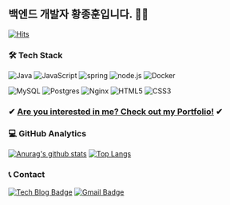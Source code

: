 ## 백엔드 개발자 황종훈입니다. 👨‍💻

[![Hits](https://hits.seeyoufarm.com/api/count/incr/badge.svg?url=https%3A%2F%2Fgithub.com%2Fybell1028&count_bg=%2379C83D&title_bg=%23555555&icon=&icon_color=%23E7E7E7&title=hits&edge_flat=false)](https://hits.seeyoufarm.com)



### 🛠 Tech Stack
<img alt="Java" src="https://img.shields.io/badge/Java-ED8B00?style=for-the-badge&logo=java&logoColor=white"/> <img alt="JavaScript" src="https://img.shields.io/badge/javascript-%23323330.svg?style=for-the-badge&logo=javascript&logoColor=%23F7DF1E"/> <img alt="spring" src="https://img.shields.io/badge/Spring-6DB33F?style=for-the-badge&logo=spring&logoColor=white" /> <img alt="node.js" src="https://img.shields.io/badge/Node.js-43853D?style=for-the-badge&logo=node.js&logoColor=white"/> <img alt="Docker" src="https://img.shields.io/badge/docker-%230db7ed.svg?style=for-the-badge&logo=docker&logoColor=white"/>

 <img alt="MySQL" src="https://img.shields.io/badge/mysql-%2300f.svg?style=for-the-badge&logo=mysql&logoColor=white"/> <img alt="Postgres" src ="https://img.shields.io/badge/postgres-%23316192.svg?style=for-the-badge&logo=postgresql&logoColor=white"/>
 <img alt="Nginx" src="https://img.shields.io/badge/nginx-%23009639.svg?style=for-the-badge&logo=nginx&logoColor=white"/> <img alt="HTML5" src="https://img.shields.io/badge/html5-%23E34F26.svg?style=for-the-badge&logo=html5&logoColor=white"/> <img alt="CSS3" src="https://img.shields.io/badge/css3-%231572B6.svg?style=for-the-badge&logo=css3&logoColor=white"/>

### ✔ [Are you interested in me? Check out my Portfolio!](https://ybell1028.notion.site/230f1d0cfc2d4f10bb502f2fbfbef610) ✔
 

### 💻 GitHub Analytics 
[![Anurag's github stats](https://github-readme-stats.vercel.app/api?username=ybell1028&count_private=true)](https://github.com/anuraghazra/github-readme-stats)
[![Top Langs](https://github-readme-stats.vercel.app/api/top-langs/?username=ybell1028&layout=compact)](https://github.com/congchu/github-readme-stats)


### 📞 Contact
[![Tech Blog Badge](http://img.shields.io/badge/-Tech%20blog-black?style=flat-square&logo=github&link=https://velog.io/@ybell1028)](https://velog.io/@ybell1028) 
[![Gmail Badge](https://img.shields.io/badge/Gmail-d14836?style=flat-square&logo=Gmail&logoColor=white&link=mailto:ybell1028@gmail.com)](mailto:ybell1028@gmail.com)


<!--
**ybell1028/ybell1028** is a ✨ _special_ ✨ repository because its `README.md` (this file) appears on your GitHub profile.

Here are some ideas to get you started:

- 🔭 I’m currently working on ...
- 🌱 I’m currently learning ...
- 👯 I’m looking to collaborate on ...
- 🤔 I’m looking for help with ...
- 💬 Ask me about ...
- 📫 How to reach me: ...
- 😄 Pronouns: ...
- ⚡ Fun fact: ...
-->
